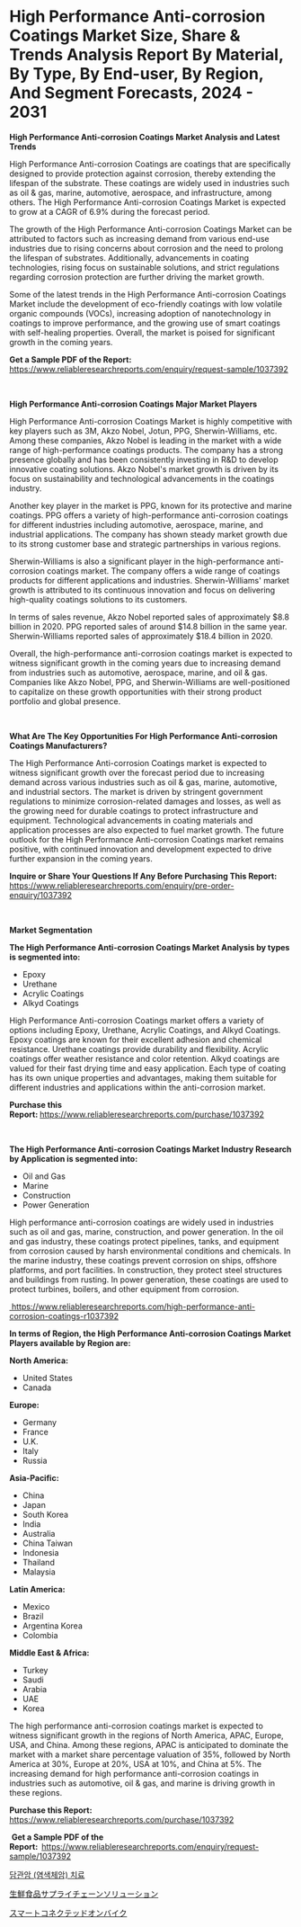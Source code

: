 <p><h1>High Performance Anti-corrosion Coatings Market Size, Share & Trends Analysis Report By Material, By Type, By End-user, By Region, And Segment Forecasts, 2024 - 2031</h1></p><p><strong>High Performance Anti-corrosion Coatings Market Analysis and Latest Trends</strong></p>
<p><p>High Performance Anti-corrosion Coatings are coatings that are specifically designed to provide protection against corrosion, thereby extending the lifespan of the substrate. These coatings are widely used in industries such as oil & gas, marine, automotive, aerospace, and infrastructure, among others. The High Performance Anti-corrosion Coatings Market is expected to grow at a CAGR of 6.9% during the forecast period.</p><p>The growth of the High Performance Anti-corrosion Coatings Market can be attributed to factors such as increasing demand from various end-use industries due to rising concerns about corrosion and the need to prolong the lifespan of substrates. Additionally, advancements in coating technologies, rising focus on sustainable solutions, and strict regulations regarding corrosion protection are further driving the market growth.</p><p>Some of the latest trends in the High Performance Anti-corrosion Coatings Market include the development of eco-friendly coatings with low volatile organic compounds (VOCs), increasing adoption of nanotechnology in coatings to improve performance, and the growing use of smart coatings with self-healing properties. Overall, the market is poised for significant growth in the coming years.</p></p>
<p><strong>Get a Sample PDF of the Report:&nbsp;</strong> <a href="https://www.reliableresearchreports.com/enquiry/request-sample/1037392">https://www.reliableresearchreports.com/enquiry/request-sample/1037392</a></p>
<p>&nbsp;</p>
<p><strong>High Performance Anti-corrosion Coatings Major Market Players</strong></p>
<p><p>High Performance Anti-corrosion Coatings Market is highly competitive with key players such as 3M, Akzo Nobel, Jotun, PPG, Sherwin-Williams, etc. Among these companies, Akzo Nobel is leading in the market with a wide range of high-performance coatings products. The company has a strong presence globally and has been consistently investing in R&D to develop innovative coating solutions. Akzo Nobel's market growth is driven by its focus on sustainability and technological advancements in the coatings industry.</p><p>Another key player in the market is PPG, known for its protective and marine coatings. PPG offers a variety of high-performance anti-corrosion coatings for different industries including automotive, aerospace, marine, and industrial applications. The company has shown steady market growth due to its strong customer base and strategic partnerships in various regions.</p><p>Sherwin-Williams is also a significant player in the high-performance anti-corrosion coatings market. The company offers a wide range of coatings products for different applications and industries. Sherwin-Williams' market growth is attributed to its continuous innovation and focus on delivering high-quality coatings solutions to its customers.</p><p>In terms of sales revenue, Akzo Nobel reported sales of approximately $8.8 billion in 2020. PPG reported sales of around $14.8 billion in the same year. Sherwin-Williams reported sales of approximately $18.4 billion in 2020.</p><p>Overall, the high-performance anti-corrosion coatings market is expected to witness significant growth in the coming years due to increasing demand from industries such as automotive, aerospace, marine, and oil & gas. Companies like Akzo Nobel, PPG, and Sherwin-Williams are well-positioned to capitalize on these growth opportunities with their strong product portfolio and global presence.</p></p>
<p>&nbsp;</p>
<p><strong>What Are The Key Opportunities For High Performance Anti-corrosion Coatings Manufacturers?</strong></p>
<p><p>The High Performance Anti-corrosion Coatings market is expected to witness significant growth over the forecast period due to increasing demand across various industries such as oil & gas, marine, automotive, and industrial sectors. The market is driven by stringent government regulations to minimize corrosion-related damages and losses, as well as the growing need for durable coatings to protect infrastructure and equipment. Technological advancements in coating materials and application processes are also expected to fuel market growth. The future outlook for the High Performance Anti-corrosion Coatings market remains positive, with continued innovation and development expected to drive further expansion in the coming years.</p></p>
<p><strong>Inquire or Share Your Questions If Any Before Purchasing This Report:</strong> <a href="https://www.reliableresearchreports.com/enquiry/pre-order-enquiry/1037392">https://www.reliableresearchreports.com/enquiry/pre-order-enquiry/1037392</a></p>
<p>&nbsp;</p>
<p><strong>Market Segmentation</strong></p>
<p><strong>The High Performance Anti-corrosion Coatings Market Analysis by types is segmented into:</strong></p>
<p><ul><li>Epoxy</li><li>Urethane</li><li>Acrylic Coatings</li><li>Alkyd Coatings</li></ul></p>
<p><p>High Performance Anti-corrosion Coatings market offers a variety of options including Epoxy, Urethane, Acrylic Coatings, and Alkyd Coatings. Epoxy coatings are known for their excellent adhesion and chemical resistance. Urethane coatings provide durability and flexibility. Acrylic coatings offer weather resistance and color retention. Alkyd coatings are valued for their fast drying time and easy application. Each type of coating has its own unique properties and advantages, making them suitable for different industries and applications within the anti-corrosion market.</p></p>
<p><strong>Purchase this Report:&nbsp;</strong><a href="https://www.reliableresearchreports.com/purchase/1037392">https://www.reliableresearchreports.com/purchase/1037392</a></p>
<p>&nbsp;</p>
<p><strong>The High Performance Anti-corrosion Coatings Market Industry Research by Application is segmented into:</strong></p>
<p><ul><li>Oil and Gas</li><li>Marine</li><li>Construction</li><li>Power Generation</li></ul></p>
<p><p>High performance anti-corrosion coatings are widely used in industries such as oil and gas, marine, construction, and power generation. In the oil and gas industry, these coatings protect pipelines, tanks, and equipment from corrosion caused by harsh environmental conditions and chemicals. In the marine industry, these coatings prevent corrosion on ships, offshore platforms, and port facilities. In construction, they protect steel structures and buildings from rusting. In power generation, these coatings are used to protect turbines, boilers, and other equipment from corrosion.</p></p>
<p><a href="https://www.reliableresearchreports.com/high-performance-anti-corrosion-coatings-r1037392">&nbsp;https://www.reliableresearchreports.com/high-performance-anti-corrosion-coatings-r1037392</a></p>
<p><strong>In terms of Region, the High Performance Anti-corrosion Coatings Market Players available by Region are:</strong></p>
<p>
    <p> <strong> North America: </strong>
        <ul>
            <li>United States</li>
            <li>Canada</li>
        </ul>
        </p> 
    <p> <strong> Europe: </strong>
        <ul>
            <li>Germany</li>
            <li>France</li>
            <li>U.K.</li>
            <li>Italy</li>
            <li>Russia</li>
        </ul>
        </p> 
    <p> <strong> Asia-Pacific: </strong>
        <ul>
            <li>China</li>
            <li>Japan</li>
            <li>South Korea</li>
            <li>India</li>
            <li>Australia</li>
            <li>China Taiwan</li>
            <li>Indonesia</li>
            <li>Thailand</li>
            <li>Malaysia</li>
        </ul>
        </p> 
    <p> <strong> Latin America: </strong>
        <ul>
            <li>Mexico</li>
            <li>Brazil</li>
            <li>Argentina Korea</li>
            <li>Colombia</li>
        </ul>
        </p> 
    <p> <strong> Middle East & Africa: </strong>
        <ul>
            <li>Turkey</li>
            <li>Saudi</li>
            <li>Arabia</li>
            <li>UAE</li>
            <li>Korea</li>
        </ul>
    </p>
    </p>
<p><p>The high performance anti-corrosion coatings market is expected to witness significant growth in the regions of North America, APAC, Europe, USA, and China. Among these regions, APAC is anticipated to dominate the market with a market share percentage valuation of 35%, followed by North America at 30%, Europe at 20%, USA at 10%, and China at 5%. The increasing demand for high performance anti-corrosion coatings in industries such as automotive, oil & gas, and marine is driving growth in these regions.</p></p>
<p><strong>Purchase this Report: </strong><a href="https://www.reliableresearchreports.com/purchase/1037392">https://www.reliableresearchreports.com/purchase/1037392</a></p>
<p>&nbsp;<strong>Get a Sample PDF of the Report:&nbsp;&nbsp;</strong><a href="https://www.reliableresearchreports.com/enquiry/request-sample/1037392">https://www.reliableresearchreports.com/enquiry/request-sample/1037392</a></p>
<p><strong></strong></p>
<p><p><a href="https://medium.com/@beaublock13/%EB%8B%B4%EB%82%AD%EC%95%94-%EB%8B%B4%EB%8F%84%EC%95%94-%EC%B9%98%EB%A3%8C-%EC%8B%9C%EC%9E%A5-%EC%9C%A0%ED%98%95-%EC%9D%91%EC%9A%A9-%EB%B0%8F-%EC%A7%80%EB%A6%AC%EB%B3%84-%ED%8F%AC%EA%B4%84%EC%A0%81-%ED%8F%89%EA%B0%80-2f482d3576e4">담관암 (염색체암) 치료</a></p><p><a href="https://medium.com/@bonniehoppe1/%E7%94%9F%E9%AE%AE%E5%93%81%E3%82%B5%E3%83%97%E3%83%A9%E3%82%A4%E3%83%81%E3%82%A7%E3%83%BC%E3%83%B3%E3%82%BD%E3%83%AA%E3%83%A5%E3%83%BC%E3%82%B7%E3%83%A7%E3%83%B3%E5%B8%82%E5%A0%B4-%E7%A8%AE%E9%A1%9E-%E3%82%A2%E3%83%97%E3%83%AA%E3%82%B1%E3%83%BC%E3%82%B7%E3%83%A7%E3%83%B3-%E3%81%8A%E3%82%88%E3%81%B3%E5%9C%B0%E7%90%86%E3%81%AB%E3%82%88%E3%82%8B%E5%8C%85%E6%8B%AC%E7%9A%84%E3%81%AA%E8%A9%95%E4%BE%A1-56a5d97277f2">生鮮食品サプライチェーンソリューション</a></p><p><a href="https://medium.com/@trevawiszk20231/%E3%83%90%E3%82%A4%E3%82%AF%E5%B8%82%E5%A0%B4%E3%81%AB%E3%81%8A%E3%81%91%E3%82%8B%E3%82%B9%E3%83%9E%E3%83%BC%E3%83%88%E3%82%B3%E3%83%8D%E3%82%AF%E3%83%86%E3%83%83%E3%83%89%E3%81%AE%E3%83%9E%E3%83%BC%E3%82%B1%E3%83%83%E3%83%88%E3%83%A1%E3%83%88%E3%83%AA%E3%82%AF%E3%82%B9%E3%81%AE%E8%A7%A3%E8%AA%AD-%E3%82%B7%E3%82%A7%E3%82%A2-%E3%83%88%E3%83%AC%E3%83%B3%E3%83%89-%E6%88%90%E9%95%B7%E3%83%91%E3%82%BF%E3%83%BC%E3%83%B3-8044273dd670">スマートコネクテッドオンバイク</a></p></p>